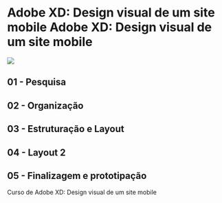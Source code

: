 # Adobe XD: Design visual de um site mobile Adobe XD: Design visual de um site mobile
![](https://www.alura.com.br/assets/api/share/curso-adobe-xd-site-mobile.png)

## 01 - Pesquisa
## 02 - Organização
## 03 - Estruturação e Layout
## 04 - Layout 2
## 05 - Finalizagem e prototipação



Curso de Adobe XD: Design visual de um site mobile
